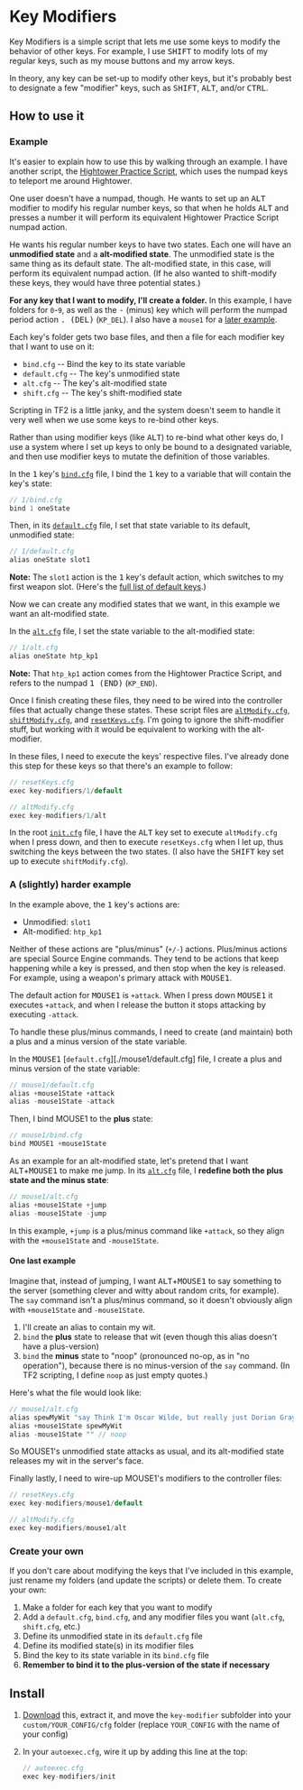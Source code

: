 # Key Modifiers

Key Modifiers is a simple script that lets me use some keys to modify the behavior of other keys. For example, I use <kbd>SHIFT</kbd> to modify lots of my regular keys, such as my mouse buttons and my arrow keys.

In theory, any key can be set-up to modify other keys, but it's probably best to designate a few "modifier" keys, such as <kbd>SHIFT</kbd>, <kbd>ALT</kbd>, and/or <kbd>CTRL</kbd>.

## How to use it

### Example

It's easier to explain how to use this by walking through an example. I have another script, the [Hightower Practice Script](https://github.com/rufio-tf2/hightower-practice), which uses the numpad keys to teleport me around Hightower.

One user doesn't have a numpad, though. He wants to set up an <kbd>ALT</kbd> modifier to modify his regular number keys, so that when he holds <kbd>ALT</kbd> and presses a number it will perform its equivalent Hightower Practice Script numpad action.

He wants his regular number keys to have two states. Each one will have an **unmodified state** and a **alt-modified state**. The unmodified state is the same thing as its default state. The alt-modified state, in this case, will perform its equivalent numpad action. (If he also wanted to shift-modify these keys, they would have three potential states.)

**For any key that I want to modify, I'll create a folder.** In this example, I have folders for `0`-`9`, as well as the <kbd>-</kbd> (minus) key which will perform the numpad period action <kbd>. (DEL)</kbd> (`KP_DEL`). I also have a `mouse1` for a [later example](#a-slightly-harder-example).

Each key's folder gets two base files, and then a file for each modifier key that I want to use on it:

- `bind.cfg` -- Bind the key to its state variable
- `default.cfg` -- The key's unmodified state
- `alt.cfg` -- The key's alt-modified state
- `shift.cfg` -- The key's shift-modified state

Scripting in TF2 is a little janky, and the system doesn't seem to handle it very well when we use some keys to re-bind other keys.

Rather than using modifier keys (like <kbd>ALT</kbd>) to re-bind what other keys do, I use a system where I set up keys to only be bound to a designated variable, and then use modifier keys to mutate the definition of those variables.

In the <kbd>1</kbd> key's [`bind.cfg`](key-modifiers/1/bind.cfg) file, I bind the <kbd>1</kbd> key to a variable that will contain the key's state:

```go
// 1/bind.cfg
bind 1 oneState
```

Then, in its [`default.cfg`](key-modifiers/minus/default.cfg) file, I set that state variable to its default, unmodified state:

```go
// 1/default.cfg
alias oneState slot1
```

**Note:** The `slot1` action is the <kbd>1</kbd> key's default action, which switches to my first weapon slot. (Here's the [full list of default keys](https://wiki.teamfortress.com/wiki/List_of_default_keys).)

Now we can create any modified states that we want, in this example we want an alt-modified state.

In the [`alt.cfg`](key-modifiers/1/alt.cfg) file, I set the state variable to the alt-modified state:

```go
// 1/alt.cfg
alias oneState htp_kp1
```

**Note:** That `htp_kp1` action comes from the Hightower Practice Script, and refers to the numpad <kbd>1 (END)</kbd> (`KP_END`).

Once I finish creating these files, they need to be wired into the controller files that actually change these states. These script files are [`altModify.cfg`](key-modifiers/altModify.cfg), [`shiftModify.cfg`](key-modifiers/shiftModify.cfg), and [`resetKeys.cfg`](key-modifiers/resetKeys.cfg). I'm going to ignore the shift-modifier stuff, but working with it would be equivalent to working with the alt-modifier.

In these files, I need to execute the keys' respective files. I've already done this step for these keys so that there's an example to follow:

```go
// resetKeys.cfg
exec key-modifiers/1/default
```

```go
// altModify.cfg
exec key-modifiers/1/alt
```

In the root [`init.cfg`](key-modifiers/init.cfg) file, I have the <kbd>ALT</kbd> key set to execute `altModify.cfg` when I press down, and then to execute `resetKeys.cfg` when I let up, thus switching the keys between the two states. (I also have the <kbd>SHIFT</kbd> key set up to execute `shiftModify.cfg`).

### A (slightly) harder example

In the example above, the <kbd>1</kbd> key's actions are:

- Unmodified: `slot1`
- Alt-modified: `htp_kp1`

Neither of these actions are "plus/minus" (`+/-`) actions. Plus/minus actions are special Source Engine commands. They tend to be actions that keep happening while a key is pressed, and then stop when the key is released. For example, using a weapon's primary attack with <kbd>MOUSE1</kbd>.

The default action for <kbd>MOUSE1</kbd> is `+attack`. When I press down <kbd>MOUSE1</kbd> it executes `+attack`, and when I release the button it stops attacking by executing `-attack`.

To handle these plus/minus commands, I need to create (and maintain) both a plus and a minus version of the state variable.

In the <kbd>MOUSE1</kbd> [`default.cfg`][./mouse1/default.cfg] file, I create a plus and minus version of the state variable:

```go
// mouse1/default.cfg
alias +mouse1State +attack
alias -mouse1State -attack
```

Then, I bind MOUSE1 to the **plus** state:

```go
// mouse1/bind.cfg
bind MOUSE1 +mouse1State
```

As an example for an alt-modified state, let's pretend that I want <kbd>ALT</kbd>+<kbd>MOUSE1</kbd> to make me jump. In its [`alt.cfg`](key-modifiers/mouse1/alt.cfg) file, I **redefine both the plus state and the minus state**:

```go
// mouse1/alt.cfg
alias +mouse1State +jump
alias -mouse1State -jump
```

In this example, `+jump` is a plus/minus command like `+attack`, so they align with the `+mouse1State` and `-mouse1State`.

#### One last example

Imagine that, instead of jumping, I want <kbd>ALT</kbd>+<kbd>MOUSE1</kbd> to say something to the server (something clever and witty about random crits, for example). The `say` command isn't a plus/minus command, so it doesn't obviously align with `+mouse1State` and `-mouse1State`.

1. I'll create an alias to contain my wit.
1. `bind` the **plus** state to release that wit (even though this alias doesn't have a plus-version)
1. `bind` the **minus** state to "noop" (pronounced no-op, as in "no operation"), because there is no minus-version of the `say` command. (In TF2 scripting, I define `noop` as just empty quotes.)

Here's what the file would look like:

```go
// mouse1/alt.cfg
alias spewMyWit "say Think I'm Oscar Wilde, but really just Dorian Gray"
alias +mouse1State spewMyWit
alias -mouse1State "" // noop
```

So MOUSE1's unmodified state attacks as usual, and its alt-modified state releases my wit in the server's face.

Finally lastly, I need to wire-up MOUSE1's modifiers to the controller files:

```go
// resetKeys.cfg
exec key-modifiers/mouse1/default
```

```go
// altModify.cfg
exec key-modifiers/mouse1/alt
```

### Create your own

If you don't care about modifying the keys that I've included in this example, just rename my folders (and update the scripts) or delete them. To create your own:

1. Make a folder for each key that you want to modify
1. Add a `default.cfg`, `bind.cfg`, and any modifier files you want (`alt.cfg`, `shift.cfg`, etc.)
1. Define its unmodified state in its `default.cfg` file
1. Define its modified state(s) in its modifier files
1. Bind the key to its state variable in its `bind.cfg` file
1. **Remember to bind it to the plus-version of the state if necessary**

## Install

1. [Download](https://github.com/rufio-tf2/key-modifiers/archive/master.zip) this, extract it, and move the `key-modifier` subfolder into your `custom/YOUR_CONFIG/cfg` folder (replace `YOUR_CONFIG` with the name of your config)
1. In your `autoexec.cfg`, wire it up by adding this line at the top:

   ```go
   // autoexec.cfg
   exec key-modifiers/init
   ```
